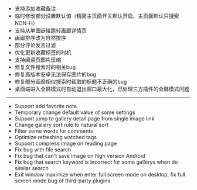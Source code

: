 - 支持添加收藏备注
- 临时修改部分设置默认值（精简主页面开关默认开启、主页面默认只搜索NON-H）
- 支持从单图链接跳转画廊详情页
- 画廊排序改为自然排序
- 部分评论发言过滤
- 优化更新收藏标签的时机
- 支持阅读页图片压缩
- 修复文件搜索时的相关bug
- 修复高版本安卓无法保存图片的bug
- 修复部分画廊相似搜索时截取的标题不正确的bug
- 桌面端进入全屏模式时自动退出窗口最大化，已处理三方插件的全屏模式问题

------------------------------------------------------------------------------------------

- Support add favorite note
- Temporary change default value of some settings
- Support jump to gallery detail page from single image link
- Change gallery sort rule to natural sort
- Filter some words for comments
- Optimize refreshing watched tags
- Support compress image on reading page
- Fix bug with file search
- Fix bug that can't save image on high version Android
- Fix bug that search keyword is incorrect for some gallerys when do similar search
- Exit window maximize when enter full screen mode on desktop, fix full screen mode bug of third-party plugins